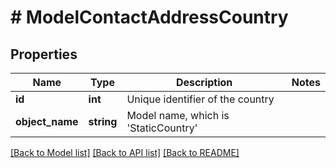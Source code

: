 # # ModelContactAddressCountry

## Properties

Name | Type | Description | Notes
------------ | ------------- | ------------- | -------------
**id** | **int** | Unique identifier of the country |
**object_name** | **string** | Model name, which is &#39;StaticCountry&#39; |

[[Back to Model list]](../../README.md#models) [[Back to API list]](../../README.md#endpoints) [[Back to README]](../../README.md)
